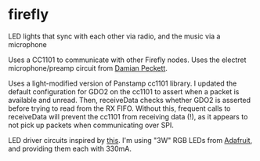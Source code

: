 # firefly
LED lights that sync with each other via radio, and the music via a microphone

Uses a CC1101 to communicate with other Firefly nodes. Uses the electret microphone/preamp circuit from 
[Damian Peckett](http://dpeckett.com/beat-detection-on-the-arduino).

Uses a light-modified version of Panstamp cc1101 library. I updated the default configuration for GDO2 on the cc1101
to assert when a packet is available and unread. Then, receiveData checks whether GDO2 is asserted before trying to
read from the RX FIFO. Without this, frequent calls to receiveData will prevent the cc1101 from receiving data (!),
as it appears to not pick up packets when communicating over SPI.

LED driver circuits inspired by [this](http://www.tbideas.com/blog/build-an-arduino-shield-to-drive-high-power-rgb-led/).
I'm using "3W" RGB LEDs from [Adafruit](https://www.adafruit.com/products/2530), and providing them each with 330mA.

